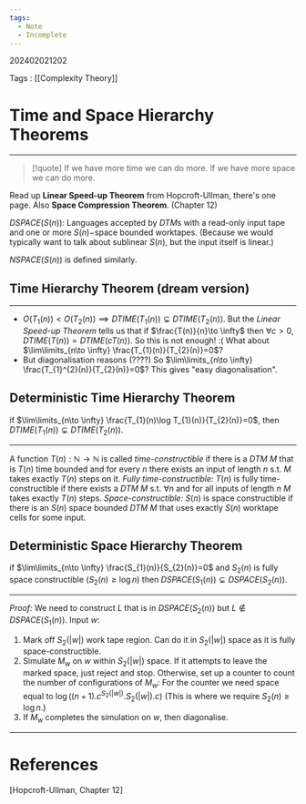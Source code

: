 ```yaml
---
tags:
  - Note
  - Incomplete
---
```

202402021202

Tags : [[Complexity Theory]]
# Time and Space Hierarchy Theorems
---
> [!quote] If we have more time we can do more. If we have more space we can do more.

Read up **Linear Speed-up Theorem** from Hopcroft-Ullman, there's one page. Also **Space Compression Theorem**. (Chapter 12)

$DSPACE(S(n)):$ Languages accepted by $DTM$s with a read-only input tape and one or more $S(n)-$space bounded worktapes. (Because we would typically want to talk about sublinear $S(n)$, but the input itself is linear.)

$NSPACE(S(n))$ is defined similarly.

## Time Hierarchy Theorem (dream version)
---
- $O(T_{1}(n))<O(T_{2}(n))\implies DTIME(T_{1}(n))\subsetneq DTIME(T_{2}(n))$.
But the *Linear Speed-up Theorem* tells us that if $\frac{T(n)}{n}\to \infty$ then $\forall c>0$, $DTIME(T(n))=DTIME(cT(n))$.
So this is not enough! :(
What about $\lim\limits_{n\to \infty} \frac{T_{1}(n)}{T_{2}(n)}=0$?
- But diagonalisation reasons (????) So $\lim\limits_{n\to \infty} \frac{T_{1}^{2}(n)}{T_{2}(n)}=0$? This gives "easy diagonalisation".

## Deterministic Time Hierarchy Theorem
if $\lim\limits_{n\to \infty} \frac{T_{1}(n)\log T_{1}(n)}{T_{2}(n)}=0$, then $DTIME(T_{1}(n))\subsetneq DTIME(T_{2}(n))$.

---
A function $T(n):\mathbb{N}\to \mathbb{N}$ is called *time-constructible* if there is a $DTM$ $M$ that is $T(n)$ time bounded and for every $n$ there exists an input of length $n$ s.t. $M$ takes exactly $T(n)$ steps on it.
*Fully time-constructible:* $T(n)$ is fully time-constructible if there exists a $DTM$ $M$ s.t. $\forall n$ and for all inputs of length $n$ $M$ takes exactly $T(n)$ steps.
*Space-constructible:* $S(n)$ is space constructible if there is an $S(n)$ space bounded $DTM$ $M$ that uses exactly $S(n)$ worktape cells for some input.

## Deterministic Space Hierarchy Theorem
if $\lim\limits_{n\to \infty} \frac{S_{1}(n)}{S_{2}(n)}=0$ and $S_{2}(n)$ is fully space constructible ($S_{2}(n)\geq\log n$) then $DSPACE(S_{1}(n))\subsetneq DSPACE(S_{2}(n))$.

---
*Proof:* We need to construct $L$ that is in $DSPACE(S_{2}(n))$ but $L\not\in DSPACE(S_{1}(n))$.
Input $w$:
1. Mark off $S_{2}(|w|)$ work tape region. Can do it in $S_{2}(|w|)$ space as it is fully space-constructible.
2. Simulate $M_{w}$ on $w$ within $S_{2}(|w|)$ space.
If it attempts to leave the marked space, just reject and stop.
Otherwise, set up a counter to count the number of configurations of $M_{w}$:
For the counter we need space equal to $\log((n+1).c^{S_{2}(|w|)}.S_{2}(|w|).c)$ (This is where we require $S_{2}(n)\geq \log n$.)
3. If $M_{w}$ completes the simulation on $w$, then diagonalise.


---
# References
[Hopcroft-Ullman, Chapter 12]